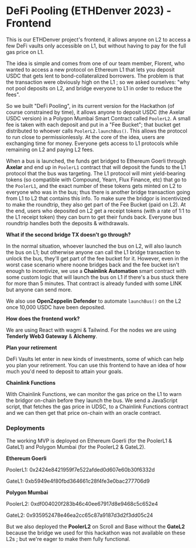 # DeFi Pooling (ETHDenver 2023) - Frontend

This is our ETHDenver project's frontend, it allows anyone on L2 to access a few DeFi vaults only accessible on L1, but without having to pay for the full gas price on L1.

The idea is simple and comes from one of our team member, Florent, who wanted to access a new protocol on Ethereum L1 that lets you deposit USDC that gets lent to bond-collateralized borrowers. The problem is that the transaction were obviously high on the L1 ; so we asked ourselves: "why not pool deposits on L2, and bridge everyone to L1 in order to reduce the fees".

So we built "DeFi Pooling", in its current version for the Hackathon (of course constrained by time), it allows anyone to deposit USDC (the Axelar USDC version) in a Polygon Mumbai Smart Contract called `PoolerL2`. A small fee is taken with each deposit and put in a "Fee Bucket"; that bucket get distributed to whoever calls `PoolerL2.launchBus()`. This allows the protocol to run close to permissionlessly. At the core of the idea, users are exchanging time for money. Everyone gets access to L1 protocols while remaining on L2 and paying L2 fees.

When a bus is launched, the funds get bridged to Ethereum Goerli through **Axelar** and end up in `PoolerL1` contract that will deposit the funds to the L1 protocol that the bus was targeting. The L1 protocol will mint yield-bearing tokens (so compatible with Compound, Yearn, Flux Finance, etc) that go to the `PoolerL1`, and the exact number of these tokens gets minted on L2 to everyone who was in the bus; thus there is another bridge transaction going from L1 to L2 that contains this info. To make sure the bridgor is incentivized to make the roundtrip, they also get part of the Fee Bucket (paid on L2). At the end, users who deposited on L2 get a receipt tokens (with a rate of 1:1 to the L1 receipt token) they can burn to get their funds back. Everyone bus roundtrip handles both the deposits & withdrawals.

**What if the second bridge TX doesn't go through?**

In the normal situation, whoever launched the bus on L2, will also launch the bus on L1; but otherwise anyone can call the L1 bridge transaction to unlock the bus, they'll get part of the fee bucket for it. However, even in the worst case scenario where noone bridges back and the fee bucket isn't enough to incentivize, we use a **Chainlink Automation** smart contract with some custom logic that will launch the bus on L1 if there's a bus stuck there for more than 5 minutes. That contract is already funded with some LINK but anyone can send more.

We also use **OpenZeppelin Defender** to automate `launchBus()` on the L2 once 10,000 USDC have been deposited.

**How does the frontend work?**

We are using React with wagmi & Tailwind. For the nodes we are using **Tenderly Web3 Gateway** & **Alchemy**.

**Plan your retirement**

DeFi Vaults let enter in new kinds of investments, some of which can help you plan your retirement. You can use this frontend to have an idea of how much you'd need to deposit to attain your goals.

**Chainlink Functions**

With Chainlink Functions, we can monitor the gas price on the L1 to warn the bridgor on-chain before they launch the bus. We send a JavaScript script, that fetches the gas price in UDSC, to a Chainlink Functions contract and we can then get that price on-chain with an oracle contract.

### Deployments

The working MVP is deployed on Ethereum Goerli (for the PoolerL1 & GateL1) and Polygon Mumbai (for the PoolerL2 & GateL2).

**Ethereum Goerli**

PoolerL1: 0x2424e8421959f7e522afded0d607e60b30f6332d

GateL1: 0xb5949e4f80fbd364661c28f4fe3e0bac277706d9

**Polygon Mumbai**

PoolerL2: 0xdf004020f283b46c40ee67917d8e9468c5c652e4

GateL2: 0x935952478e46ea2cc65c87a9187d3d2f3dd05c24

But we also deployed the **PoolerL2** on Scroll and Base without the **GateL2** because the bridge we used for this hackathon was not available on these L2s ; but we're eager to make them fully functional.
